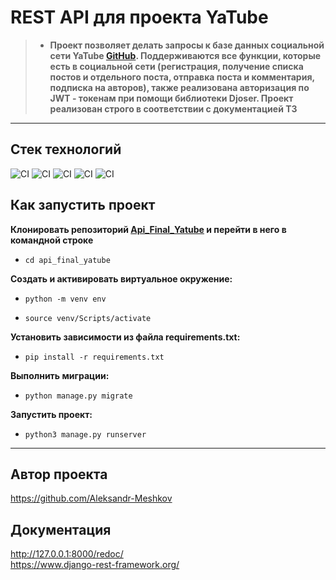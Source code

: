 # **REST API для проекта YaTube**
> - **Проект позволяет делать запросы к базе данных социальной сети YaTube [GitHub](https://github.com/Aleksandr-Meshkov/YaTube). Поддерживаются все
функции, которые есть в социальной сети (регистрация, получение списка постов и отдельного
поста, отправка поста и комментария, подписка на авторов), также реализована авторизация
по JWT - токенам при помощи библиотеки Djoser. Проект реализован строго  в соответствии с документацией ТЗ**

___
## **Стек технологий**

![CI](https://img.shields.io/badge/Django%20Rest%20Framework-3.12.4-success)
![CI](https://img.shields.io/badge/Django-2.2.16-green)
![CI](https://img.shields.io/badge/Requests-2.26.0-yellow)
![CI](https://img.shields.io/badge/Python-v3.8-blue)
![CI](https://img.shields.io/badge/-Djoser-yellowgreen)

## **Как запустить проект**

**Клонировать репозиторий [Api_Final_Yatube](https://github.com/Aleksandr-Meshkov/Api_Yatube_Final) и перейти в него в командной строке**

  - ```cd api_final_yatube```

**Cоздать и активировать виртуальное окружение:**

  - ```python -m venv env```

  - ```source venv/Scripts/activate```

**Установить зависимости из файла requirements.txt:**

  - ```pip install -r requirements.txt```

**Выполнить миграции:**

  - ```python manage.py migrate```

**Запустить проект:**

  - ```python3 manage.py runserver```
___

## **Автор проекта**

https://github.com/Aleksandr-Meshkov

## **Документация**

http://127.0.0.1:8000/redoc/<br>
https://www.django-rest-framework.org/

